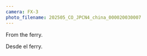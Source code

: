 ```yaml
---
camera: FX-3
photo_filename: 202505_CO_JPCN4_china_000020030007
---
```


From the ferry.

Desde el ferry.